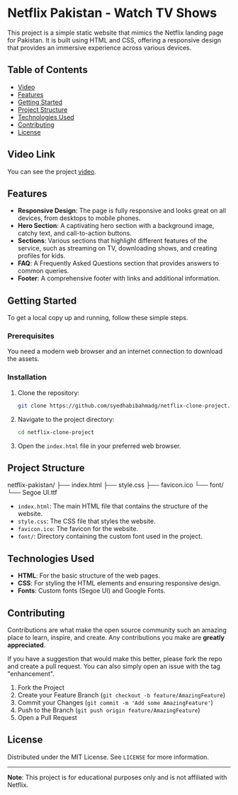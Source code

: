# Netflix Pakistan - Watch TV Shows

This project is a simple static website that mimics the Netflix landing page for Pakistan. It is built using HTML and CSS, offering a responsive design that provides an immersive experience across various devices. 

## Table of Contents

- [Video](#video-link)
- [Features](#features)
- [Getting Started](#getting-started)
- [Project Structure](#project-structure)
- [Technologies Used](#technologies-used)
- [Contributing](#contributing)
- [License](#license)

## Video Link

You can see the project [video](https://drive.google.com/file/d/1MLo8wdEWT43xbonaIGNn34SOsZCzRBOX/view?usp=sharing).

## Features

- **Responsive Design**: The page is fully responsive and looks great on all devices, from desktops to mobile phones.
- **Hero Section**: A captivating hero section with a background image, catchy text, and call-to-action buttons.
- **Sections**: Various sections that highlight different features of the service, such as streaming on TV, downloading shows, and creating profiles for kids.
- **FAQ**: A Frequently Asked Questions section that provides answers to common queries.
- **Footer**: A comprehensive footer with links and additional information.

## Getting Started

To get a local copy up and running, follow these simple steps.

### Prerequisites

You need a modern web browser and an internet connection to download the assets.

### Installation

1. Clone the repository:
    ```bash
    git clone https://github.com/syedhabibahmadg/netflix-clone-project.git
    ```
2. Navigate to the project directory:
    ```bash
    cd netflix-clone-project
    ```
3. Open the `index.html` file in your preferred web browser.

## Project Structure
netflix-pakistan/
├── index.html
├── style.css
├── favicon.ico
└── font/
└── Segoe UI.ttf

- `index.html`: The main HTML file that contains the structure of the website.
- `style.css`: The CSS file that styles the website.
- `favicon.ico`: The favicon for the website.
- `font/`: Directory containing the custom font used in the project.

## Technologies Used

- **HTML**: For the basic structure of the web pages.
- **CSS**: For styling the HTML elements and ensuring responsive design.
- **Fonts**: Custom fonts (Segoe UI) and Google Fonts.

## Contributing

Contributions are what make the open source community such an amazing place to learn, inspire, and create. Any contributions you make are **greatly appreciated**.

If you have a suggestion that would make this better, please fork the repo and create a pull request. You can also simply open an issue with the tag "enhancement".

1. Fork the Project
2. Create your Feature Branch (`git checkout -b feature/AmazingFeature`)
3. Commit your Changes (`git commit -m 'Add some AmazingFeature'`)
4. Push to the Branch (`git push origin feature/AmazingFeature`)
5. Open a Pull Request

## License

Distributed under the MIT License. See `LICENSE` for more information.

---

**Note**: This project is for educational purposes only and is not affiliated with Netflix.

